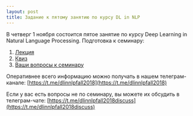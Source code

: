 ```yaml
---
layout: post
title: Задание к пятому занятию по курсу DL in NLP
---
```


В четверг 1 ноября состоится пятое занятие по курсу Deep Learning in Natural Language Processing.
Подготовка к семинару:

1. [Лекция](https://youtu.be/Lg6MZw_OOLI)
2. [Квиз](https://goo.gl/forms/nGrtTRtQ5NKAhLvi2)
3. [Ваши вопросы к семинару](https://goo.gl/forms/mpY59YA99X2eYWMC2)

Оперативнее всего информацию можно получать в нашем телеграм-канале: [https://t.me/dlinnlpfall2018](https://t.me/dlinnlpfall2018)

Если у вас есть вопросы не по семинару, вы можете их обсудить в телеграм-чате: [https://t.me/dlinnlpfall2018discuss](https://t.me/dlinnlpfall2018discuss)
